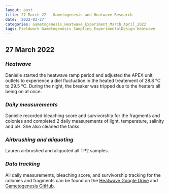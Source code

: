 ```yaml
---
layout: post
title: 27 March 22 - Gametogenesis and Heatwave Research
date: '2022-03-27'
categories: Gametogenesis_Heatwave_Experiment_March_April_2022
tags: Fieldwork Gametogenesis Sampling ExperimentalDesign Heatwave
---
```


## 27 March 2022

### *Heatwave*
Danielle started the heatwave ramp period and adjusted the APEX unit outlets to experience a diel fluctuation in the heated treatement of 28.8 °C to 29.5 °C. During the night, the breaker was tripped due to the heaters all being on at once.

### *Daily measurements*
Danielle recorded bleaching score and survivorship for the fragments and colonies  and completed 2 daily measurements of light, temperature, salinity and pH. She also cleaned the tanks.

### *Airbrushing and aliquoting*
Lauren airbrushed and aliquoted all TP2 samples. 

### *Data tracking*
All daily measurements, bleaching score, and survivorship tracking for the colonies and fragments can be found on the [Heatwave Google Drive](https://drive.google.com/drive/u/0/folders/1f0I4fi72gqcFtxoOj08j3n1DRL2GLVKw) and [Gametogenesis GitHub](https://github.com/daniellembecker/Gametogenesis).
